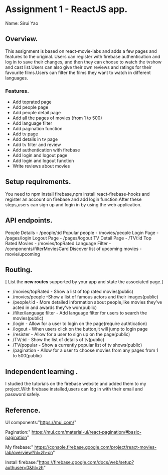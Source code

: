 # Assignment 1 - ReactJS app.

Name: Sirui Yao

## Overview.

This assignment is based on react-movie-labs and adds a few pages and features to the original. Users can register with firebase authentication and log in to save their changes, and then they can choose to watch the tvshow and cast list.Users can also give their own reviews and ratings for their favourite films.Users can filter the films they want to watch in different languages.

### Features.
+ Add toprated page
+ Add people page 
+ Add people detail page
+ Add all the pages of movies (from 1 to 500)
+ Add language filter 
+ Add pagination function
+ Add tv page
+ Add details in tv page
+ Add tv filter and review
+ Add authentication with firebase
+ Add login and logout page
+ Add login and logout function
+ Write reviews about movies
## Setup requirements.

You need to npm install firebase,npm install react-firebase-hooks and register an account on firebase and add login function.After these steps,users can sign up and login in by using the web application.

## API endpoints.

People Details - /people/:id
Popular people - /movies/people
Login Page - /pages/login
Logout Page - /pages/logout
TV Detail Page - /TV/:id
Top Rated Movies - /movies/topRated
Language Filter - /components/filterMoviesCard
Discover list of upcoming movies - movie/upcoming
## Routing.

[ List the __new routes__ supported by your app and state the associated page.]

+ /movies/topRated - Show a list of top rated movies(public)
+ /movies/people -Show a list of famous actors and their images(public)
+ /people/:id - More detailed information about people,like movies they've acted in and awards they've won(public)
+ /filter/language filter - Add language filter for users to search the movies(public)
+ /login - Allow for a user to login on the page(require authtication)
+ /logout - When users click on the button,it will jump to login page
+ /resister - Allow for a user to sign up on the page(public)
+ /TV/:id - Show the list of details of tv(public)
+ /TV/popular - Show a currently popular list of tv shows(public)
+ /pagination - Allow for a user to choose movies from any pages from 1 to 500(public)

## Independent learning .
I studied the tutorials on the firebase website and added them to my project.With firebase installed,users can log in with their email and password safely.

## Reference.
UI components:"https://mui.com/"

Pagination:" https://mui.com/material-ui/react-pagination/#basic-pagination"

My firebase:" https://console.firebase.google.com/project/react-movies-lab/overview?hl=zh-cn"

Install firebase:"https://firebase.google.com/docs/web/setup?authuser=0&hl=zh"


